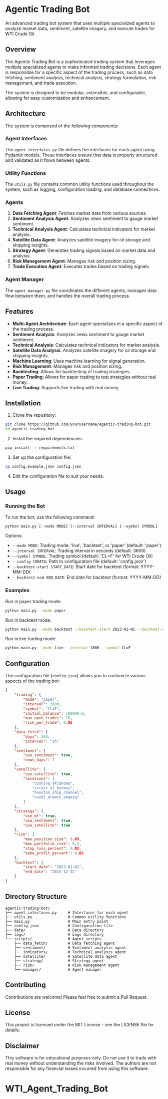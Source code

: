 # Agentic Trading Bot

An advanced trading bot system that uses multiple specialized agents to analyze market data, sentiment, satellite imagery, and execute trades for WTI Crude Oil.

## Overview

The Agentic Trading Bot is a sophisticated trading system that leverages multiple specialized agents to make informed trading decisions. Each agent is responsible for a specific aspect of the trading process, such as data fetching, sentiment analysis, technical analysis, strategy formulation, risk management, and trade execution.

The system is designed to be modular, extensible, and configurable, allowing for easy customization and enhancement.

## Architecture

The system is composed of the following components:

### Agent Interfaces

The `agent_interfaces.py` file defines the interfaces for each agent using Pydantic models. These interfaces ensure that data is properly structured and validated as it flows between agents.

### Utility Functions

The `utils.py` file contains common utility functions used throughout the system, such as logging, configuration loading, and database connections.

### Agents

1. **Data Fetching Agent**: Fetches market data from various sources.
2. **Sentiment Analysis Agent**: Analyzes news sentiment to gauge market sentiment.
3. **Technical Analysis Agent**: Calculates technical indicators for market analysis.
4. **Satellite Data Agent**: Analyzes satellite imagery for oil storage and shipping insights.
5. **Strategy Agent**: Generates trading signals based on market data and analysis.
6. **Risk Management Agent**: Manages risk and position sizing.
7. **Trade Execution Agent**: Executes trades based on trading signals.

### Agent Manager

The `agent_manager.py` file coordinates the different agents, manages data flow between them, and handles the overall trading process.

## Features

- **Multi-Agent Architecture**: Each agent specializes in a specific aspect of the trading process.
- **Sentiment Analysis**: Analyzes news sentiment to gauge market sentiment.
- **Technical Analysis**: Calculates technical indicators for market analysis.
- **Satellite Data Analysis**: Analyzes satellite imagery for oil storage and shipping insights.
- **Machine Learning**: Uses machine learning for signal generation.
- **Risk Management**: Manages risk and position sizing.
- **Backtesting**: Allows for backtesting of trading strategies.
- **Paper Trading**: Allows for paper trading to test strategies without real money.
- **Live Trading**: Supports live trading with real money.

## Installation

1. Clone the repository:
```bash
git clone https://github.com/yourusername/agentic-trading-bot.git
cd agentic-trading-bot
```

2. Install the required dependencies:
```bash
pip install -r requirements.txt
```

3. Set up the configuration file:
```bash
cp config.example.json config.json
```

4. Edit the configuration file to suit your needs.

## Usage

### Running the Bot

To run the bot, use the following command:

```bash
python main.py [--mode MODE] [--interval INTERVAL] [--symbol SYMBOL]
```

Options:
- `--mode MODE`: Trading mode: 'live', 'backtest', or 'paper' (default: 'paper')
- `--interval INTERVAL`: Trading interval in seconds (default: 3600)
- `--symbol SYMBOL`: Trading symbol (default: 'CL=F' for WTI Crude Oil)
- `--config CONFIG`: Path to configuration file (default: 'config.json')
- `--backtest-start START_DATE`: Start date for backtest (format: YYYY-MM-DD)
- `--backtest-end END_DATE`: End date for backtest (format: YYYY-MM-DD)

### Examples

Run in paper trading mode:
```bash
python main.py --mode paper
```

Run in backtest mode:
```bash
python main.py --mode backtest --backtest-start 2023-01-01 --backtest-end 2023-12-31
```

Run in live trading mode:
```bash
python main.py --mode live --interval 1800 --symbol CL=F
```

## Configuration

The configuration file (`config.json`) allows you to customize various aspects of the trading bot:

```json
{
    "trading": {
        "mode": "paper",
        "interval": 3600,
        "symbol": "CL=F",
        "initial_balance": 100000.0,
        "max_open_trades": 10,
        "risk_per_trade": 0.05
    },
    "data_fetch": {
        "days": 365,
        "interval": "1h"
    },
    "sentiment": {
        "use_sentiment": true,
        "news_days": 7
    },
    "satellite": {
        "use_satellite": true,
        "locations": [
            "cushing_oklahoma",
            "strait_of_hormuz",
            "houston_ship_channel",
            "saudi_aramco_abqaiq"
        ]
    },
    "strategy": {
        "use_ml": true,
        "use_sentiment": true,
        "use_satellite": true
    },
    "risk": {
        "max_position_size": 0.05,
        "max_portfolio_risk": 0.2,
        "stop_loss_percent": 0.02,
        "take_profit_percent": 0.05
    },
    "backtest": {
        "start_date": "2023-01-01",
        "end_date": "2023-12-31"
    }
}
```

## Directory Structure

```
agentic-trading-bot/
├── agent_interfaces.py     # Interfaces for each agent
├── utils.py                # Common utility functions
├── main.py                 # Main entry point
├── config.json             # Configuration file
├── data/                   # Data directory
├── logs/                   # Logs directory
└── scripts/                # Agent scripts
    ├── data_fetch/         # Data fetching agent
    ├── sentiment/          # Sentiment analysis agent
    ├── indicators/         # Technical analysis agent
    ├── satellite/          # Satellite data agent
    ├── strategy/           # Strategy agent
    ├── risk/               # Risk management agent
    └── manager/            # Agent manager
```

## Contributing

Contributions are welcome! Please feel free to submit a Pull Request.

## License

This project is licensed under the MIT License - see the LICENSE file for details.

## Disclaimer

This software is for educational purposes only. Do not use it to trade with real money without understanding the risks involved. The authors are not responsible for any financial losses incurred from using this software.
# WTI_Agent_Trading_Bot
